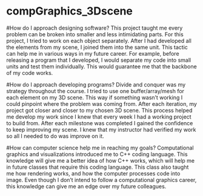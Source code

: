 # compGraphics_3Dscene
#How do I approach designing software? 
  This project taught me every problem can be broken into smaller and less intimidating parts. For this project, I tried to work on each object separately. After I had developed all the elements from my scene, I joined them into the same unit. This tactic can help me in various ways in my future career. For example, before releasing a program that I developed, I would separate my code into small units and test them individually. This would guarantee me that the backbone of my code works.

#How do I approach developing programs? 
  Divide and conquer was my strategy throughout the course. I tried to use one buffer/array/mesh for each element on my 3D scene. This way if something wasn’t working I could pinpoint where the problem was coming from. After each iteration, my project got closer and closer to my chosen 3D scene. This process helped me develop my work since I knew that every week I had a working project to build from. After each milestone was completed I gained the confidence to keep improving my scene. I knew that my instructor had verified my work so all I needed to do was improve on it.

#How can computer science help me in reaching my goals? 
  Computational graphics and visualizations introduced me to C++ coding language. This knowledge will give me a better idea of how C++ works, which will help me in future classes that require this coding language. This class also taught me how rendering works, and how the computer processes code into image. Even though I don’t intend to follow a computational graphics career, this knowledge can give me an edge over my future colleagues.
